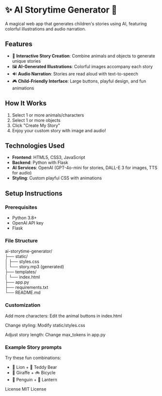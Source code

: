 # ✨ AI Storytime Generator 🧸

A magical web app that generates children's stories using AI, featuring colorful illustrations and audio narration.

## Features

- 🎨 **Interactive Story Creation**: Combine animals and objects to generate unique stories
- 🖼️ **AI-Generated Illustrations**: Colorful images accompany each story
- 🔊 **Audio Narration**: Stories are read aloud with text-to-speech
- 🎮 **Child-Friendly Interface**: Large buttons, playful design, and fun animations

## How It Works

1. Select 1 or more animals/characters
2. Select 1 or more objects
3. Click "Create My Story"
4. Enjoy your custom story with image and audio!

## Technologies Used

- **Frontend**: HTML5, CSS3, JavaScript
- **Backend**: Python with Flask
- **AI Services**: OpenAI (GPT-4o-mini for stories, DALL-E 3 for images, TTS for audio)
- **Styling**: Custom playful CSS with animations

## Setup Instructions

### Prerequisites
- Python 3.8+
- OpenAI API key
- Flask

### File Structure

ai-storytime-generator/\
├── static/\
│   ├── styles.css\
│   └── story.mp3 (generated)\
├── templates/\
│   └── index.html\
├── app.py\
├── requirements.txt\
└── README.md

### Customization

Add more characters: Edit the animal buttons in index.html

Change styling: Modify static/styles.css

Adjust story length: Change max_tokens in app.py

### Example Story prompts
Try these fun combinations:

- 🦁 Lion + 🧸 Teddy Bear
- 🦒 Giraffe + 🚲 Bicycle
- 🐧 Penguin + 🏮 Lantern

License
MIT License
